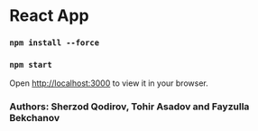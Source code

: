 #  React App
### `npm install --force`
### `npm start`
Open [http://localhost:3000](http://localhost:3000) to view it in your browser.

### Authors: Sherzod Qodirov, Tohir Asadov and Fayzulla Bekchanov

